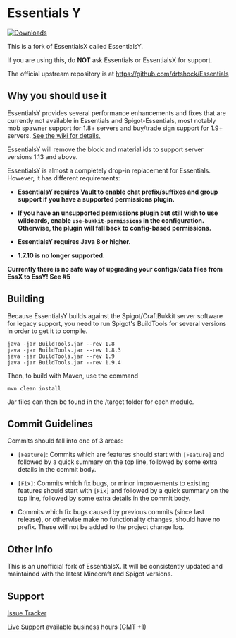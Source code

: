 # Essentials Y

[![Downloads](https://i.imgur.com/MMc0PJY.png)](http://ci.jumpy91.de/job/EssentialsY/)

This is a fork of EssentialsX called EssentialsY.

If you are using this, do **NOT** ask Essentials or EssentialsX for support.

The official upstream repository is at https://github.com/drtshock/Essentials

Why you should use it
--------

EssentialsY provides several performance enhancements and fixes that are currently not available in Essentials and Spigot-Essentials, most notably mob spawner support for 1.8+ servers and buy/trade sign support for 1.9+ servers. [See the wiki for details.](https://github.com/MiniDigger/EssentialsY/wiki)  

EssentialsY will remove the block and material ids to support server versions 1.13 and above.

EssentialsY is almost a completely drop-in replacement for Essentials. However, it has different requirements:

* **EssentialsY requires [Vault](http://dev.bukkit.org/bukkit-plugins/vault/) to enable chat prefix/suffixes and group support if you have a supported permissions plugin.**

* **If you have an unsupported permissions plugin but still wish to use wildcards, enable `use-bukkit-permissions` in the configuration. Otherwise, the plugin will fall back to config-based permissions.**

* **EssentialsY requires Java 8 or higher.**

* **1.7.10 is no longer supported.**

**Currently there is no safe way of upgrading your configs/data files from EssX to EssY! See #5**

Building
--------

Because EssentialsY builds against the Spigot/CraftBukkit server software for legacy support, you need to run Spigot's BuildTools for several versions in order to get it to compile.

```
java -jar BuildTools.jar --rev 1.8
java -jar BuildTools.jar --rev 1.8.3
java -jar BuildTools.jar --rev 1.9
java -jar BuildTools.jar --rev 1.9.4
```

Then, to build with Maven, use the command
```
mvn clean install
```

Jar files can then be found in the /target folder for each module.


Commit Guidelines
-----------------

Commits should fall into one of 3 areas:

- `[Feature]`: Commits which are features should start with `[Feature]` and followed by a quick summary on the top line, followed by some extra details in the commit body.

- `[Fix]`: Commits which fix bugs, or minor improvements to existing features should start with `[Fix]` and followed by a quick summary on the top line, followed by some extra details in the commit body.

- Commits which fix bugs caused by previous commits (since last release), or otherwise make no functionality changes, should have no prefix.  These will not be added to the project change log.


Other Info
-----------------

This is an unofficial fork of EssentialsX. It will be consistently updated and maintained with the latest Minecraft and Spigot versions.

Support
-----------------
[Issue Tracker](https://github.com/MiniDigger/EssentialsY/issues)

[Live Support](http://webchat.esper.net/?channels=essentialsy&prompt=1) available business hours (GMT +1)

